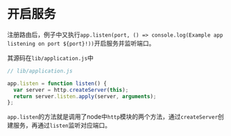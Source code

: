 # 开启服务

注册路由后，例子中又执行`app.listen(port, () => console.log(Example app listening on port ${port}!))`开启服务并监听端口。

其源码在`lib/application.js`中

```js
// lib/application.js

app.listen = function listen() {
  var server = http.createServer(this);
  return server.listen.apply(server, arguments);
};
```

`app.listen`的方法就是调用了node中`http`模块的两个方法，通过`createServer`创建服务，再通过`listen`监听对应端口。